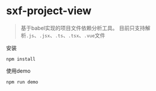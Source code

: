# sxf-project-view
> 基于babel实现的项目文件依赖分析工具。
> 目前只支持解析`.js`、`.jsx`、`.ts`、`.tsx`、`.vue`文件

安装
```
npm install
```

使用demo
```js
npm run demo
```


